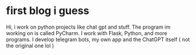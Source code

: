 # first blog i guess
Hi, i work on python projects like chat gpt and stuff.
The program im working on is called PyCharm.
I work with Flask, Python, and more programs.
I develop telegram bots, my own app and the ChatGPT itself ( not the original one lol )
